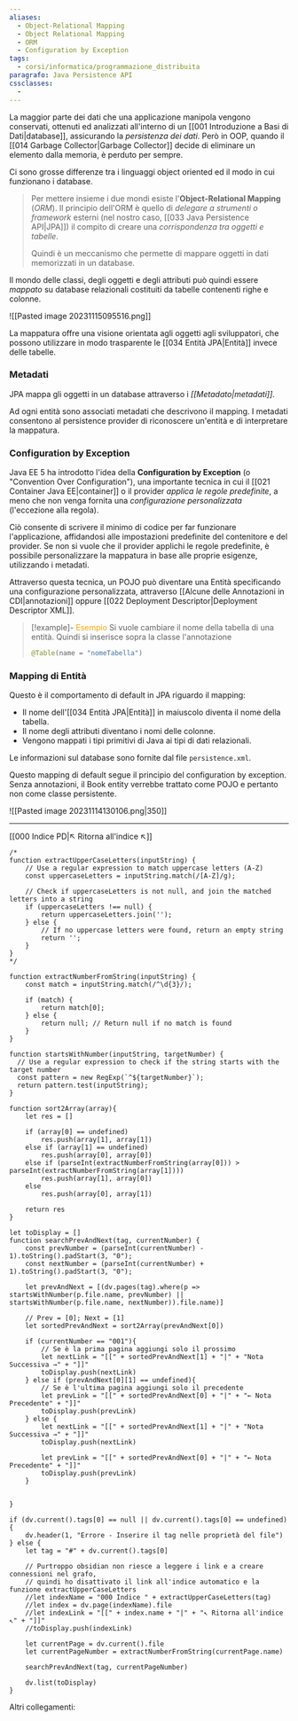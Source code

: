```yaml
---
aliases:
  - Object-Relational Mapping
  - Object Relational Mapping
  - ORM
  - Configuration by Exception
tags:
  - corsi/informatica/programmazione_distribuita
paragrafo: Java Persistence API
cssclasses:
  - 
---
```

La maggior parte dei dati che una applicazione manipola vengono conservati, ottenuti ed analizzati all'interno di un [[001 Introduzione a Basi di Dati|database]], assicurando la *persistenza dei dati*. Però in OOP, quando il [[014 Garbage Collector|Garbage Collector]] decide di eliminare un elemento dalla memoria, è perduto per sempre.

Ci sono grosse differenze tra i linguaggi object oriented ed il modo in cui funzionano i database. 

>Per mettere insieme i due mondi esiste l'**Object-Relational Mapping** (*ORM*). Il principio dell'ORM è quello di *delegare a strumenti o framework* esterni (nel nostro caso, [[033 Java Persistence API|JPA]]) il compito di creare una *corrispondenza tra oggetti e tabelle*. 
>
>Quindi è un meccanismo che permette di mappare oggetti in dati memorizzati in un database.

Il mondo delle classi, degli oggetti e degli attributi può quindi essere *mappato* su database relazionali costituiti da tabelle contenenti righe e colonne. 

![[Pasted image 20231115095516.png]]

La mappatura offre una visione orientata agli oggetti agli sviluppatori, che possono utilizzare in modo trasparente le [[034 Entità JPA|Entità]] invece delle tabelle.

### Metadati
JPA mappa gli oggetti in un database attraverso i *[[Metadato|metadati]]*.

Ad ogni entità sono associati metadati che descrivono il mapping. I metadati consentono al persistence provider di riconoscere un'entità e di interpretare la mappatura.

### Configuration by Exception
Java EE 5 ha introdotto l'idea della **Configuration by Exception** (o "Convention Over Configuration"), una importante tecnica in cui  il [[021 Container Java EE|container]] o il provider *applica le regole predefinite*, a meno che non venga fornita una *configurazione personalizzata* (l'eccezione alla regola). 

Ciò consente di scrivere il minimo di codice per far funzionare l'applicazione, affidandosi alle impostazioni predefinite del contenitore e del provider. Se non si vuole che il provider applichi le regole predefinite, è possibile personalizzare la mappatura in base alle proprie esigenze, utilizzando i metadati.

Attraverso questa tecnica, un POJO può diventare una Entità specificando una configurazione personalizzata, attraverso [[Alcune delle Annotazioni in CDI|annotazioni]] oppure [[022 Deployment Descriptor|Deployment Descriptor XML]].

> [!example]- <font color="orange">Esempio</font>
>Si vuole cambiare il nome della tabella di una entità. Quindi si inserisce sopra la classe l'annotazione
>```Java
>@Table(name = "nomeTabella")
>```

### Mapping di Entità
Questo è il comportamento di default in JPA riguardo il mapping:
- Il nome dell'[[034 Entità JPA|Entità]] in maiuscolo diventa il nome della tabella.
- Il nome degli attributi diventano i nomi delle colonne.
- Vengono mappati i tipi primitivi di Java ai tipi di dati relazionali.

Le informazioni sul database sono fornite dal file `persistence.xml`.

Questo mapping di default segue il principio del configuration by exception. Senza annotazioni, il Book entity verrebbe trattato come POJO e pertanto non come classe persistente.

![[Pasted image 20231114130106.png|350]]

___
[[000 Indice PD|↖ Ritorna all'indice ↖]]

```dataviewjs
/*
function extractUpperCaseLetters(inputString) {
	// Use a regular expression to match uppercase letters (A-Z)
	const uppercaseLetters = inputString.match(/[A-Z]/g);
	
	// Check if uppercaseLetters is not null, and join the matched letters into a string
	if (uppercaseLetters !== null) {
		return uppercaseLetters.join('');
	} else {
	    // If no uppercase letters were found, return an empty string
	    return '';
	}
}
*/

function extractNumberFromString(inputString) {
	const match = inputString.match(/^\d{3}/);
	
	if (match) {
		return match[0];
	} else {
		return null; // Return null if no match is found
	}
}

function startsWithNumber(inputString, targetNumber) {
  // Use a regular expression to check if the string starts with the target number
  const pattern = new RegExp(`^${targetNumber}`);
  return pattern.test(inputString);
}

function sort2Array(array){
	let res = []
	
	if (array[0] == undefined)
		res.push(array[1], array[1])
	else if (array[1] == undefined)
		res.push(array[0], array[0])
	else if (parseInt(extractNumberFromString(array[0])) > parseInt(extractNumberFromString(array[1])))
		res.push(array[1], array[0])
	else
		res.push(array[0], array[1])
	
	return res
}

let toDisplay = []
function searchPrevAndNext(tag, currentNumber) {
	const prevNumber = (parseInt(currentNumber) - 1).toString().padStart(3, "0");
	const nextNumber = (parseInt(currentNumber) + 1).toString().padStart(3, "0");
	
	let prevAndNext = [(dv.pages(tag).where(p => startsWithNumber(p.file.name, prevNumber) || startsWithNumber(p.file.name, nextNumber)).file.name)]
	
	// Prev = [0]; Next = [1]
	let sortedPrevAndNext = sort2Array(prevAndNext[0])
	
	if (currentNumber == "001"){ 
		// Se è la prima pagina aggiungi solo il prossimo
		let nextLink = "[[" + sortedPrevAndNext[1] + "|" + "Nota Successiva →" + "]]"
		toDisplay.push(nextLink)
	} else if (prevAndNext[0][1] == undefined){
		// Se è l'ultima pagina aggiungi solo il precedente
		let prevLink = "[[" + sortedPrevAndNext[0] + "|" + "← Nota Precedente" + "]]"
		toDisplay.push(prevLink)
	} else {
		let nextLink = "[[" + sortedPrevAndNext[1] + "|" + "Nota Successiva →" + "]]"
		toDisplay.push(nextLink)
		
		let prevLink = "[[" + sortedPrevAndNext[0] + "|" + "← Nota Precedente" + "]]"
		toDisplay.push(prevLink)
	}
	
	
}

if (dv.current().tags[0] == null || dv.current().tags[0] == undefined){
	dv.header(1, "Errore - Inserire il tag nelle proprietà del file")
} else {
	let tag = "#" + dv.current().tags[0]

	// Purtroppo obsidian non riesce a leggere i link e a creare connessioni nel grafo,
	// quindi ho disattivato il link all'indice automatico e la funzione extractUpperCaseLetters
	//let indexName = "000 Indice " + extractUpperCaseLetters(tag)
	//let index = dv.page(indexName).file
	//let indexLink = "[[" + index.name + "|" + "↖ Ritorna all'indice ↖" + "]]"
	//toDisplay.push(indexLink)
	
	let currentPage = dv.current().file
	let currentPageNumber = extractNumberFromString(currentPage.name)
	
	searchPrevAndNext(tag, currentPageNumber)
	
	dv.list(toDisplay)
}
```

Altri collegamenti: 